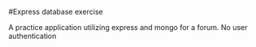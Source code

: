 #Express database exercise

A practice application utilizing express and mongo for a forum. No user authentication
